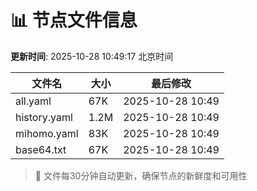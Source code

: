 # 📊 节点文件信息

**更新时间**: 2025-10-28 10:49:17 北京时间

| 文件名 | 大小 | 最后修改 |
|--------|------|----------|
| all.yaml | 67K | 2025-10-28 10:49 |
| history.yaml | 1.2M | 2025-10-28 10:49 |
| mihomo.yaml | 83K | 2025-10-28 10:49 |
| base64.txt | 67K | 2025-10-28 10:49 |

> 🔄 文件每30分钟自动更新，确保节点的新鲜度和可用性
